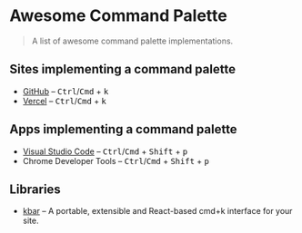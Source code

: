 # Awesome Command Palette

> A list of awesome command palette implementations.

## Sites implementing a command palette

- [GitHub](https://github.com) – <kbd>Ctrl</kbd>/<kbd>Cmd</kbd> + <kbd>k</kbd>
- [Vercel](https://vercel.com/) – <kbd>Ctrl</kbd>/<kbd>Cmd</kbd> + <kbd>k</kbd>

## Apps implementing a command palette

- [Visual Studio Code](https://code.visualstudio.com/) – <kbd>Ctrl</kbd>/<kbd>Cmd</kbd> + <kbd>Shift</kbd> + <kbd>p</kbd>
- Chrome Developer Tools – <kbd>Ctrl</kbd>/<kbd>Cmd</kbd> + <kbd>Shift</kbd> + <kbd>p</kbd>

## Libraries 

- [kbar](https://github.com/timc1/kbar) – A portable, extensible and React-based cmd+k interface for your site.
